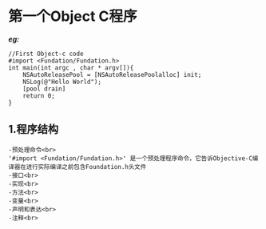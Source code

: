 # 第一个Object C程序  
***eg:***<br>

	
	//First Object-c code
	#import <Fundation/Fundation.h>
	int main(int argc , char * argv[]){
		NSAutoReleasePool = [NSAutoReleasePoolalloc] init;
		NSLog(@"Hello World");
		[pool drain]
		return 0;
	}
		
## 1.程序结构<br>
	-预处理命令<br>
	'#import <Fundation/Fundation.h>' 是一个预处理程序命令，它告诉Objective-C编译器在进行实际编译之前包含Foundation.h头文件
	-接口<br>
	-实现<br>
	-方法<br>
	-变量<br>
	-声明和表达<br>
	-注释<br>
